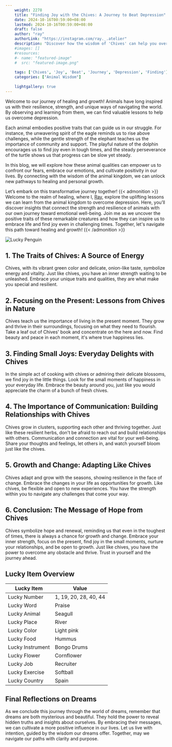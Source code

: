 ```yaml
---
    weight: 2278
    title: "Finding Joy with the Chives: A Journey to Beat Depression"  # Assuming 'title' column exists
    date: 2024-10-16T00:59:00+08:00
    lastmod: 2024-10-16T00:59:00+08:00
    draft: false
    author: "ray"
    authorLink: "https://instagram.com/ray._.atelier"
    description: "Discover how the wisdom of 'Chives' can help you overcome depression and find joy in your life journey."
    #images: []
    #resources:
    #- name: "featured-image"
    #  src: "featured-image.png"
    
    tags: ['Chives', 'Joy', 'Beat', 'Journey', 'Depression', 'Finding']
    categories: ["Animal Wisdom"]
    
    lightgallery: true
---
```

    
Welcome to our journey of healing and growth! Animals have long inspired us with their resilience, strength, and unique ways of navigating the world. By observing and learning from them, we can find valuable lessons to help us overcome depression.

Each animal embodies positive traits that can guide us in our struggle. For instance, the unwavering spirit of the eagle reminds us to rise above challenges, while the gentle strength of the elephant teaches us the importance of community and support. The playful nature of the dolphin encourages us to find joy even in tough times, and the steady perseverance of the turtle shows us that progress can be slow yet steady.

In this blog, we will explore how these animal qualities can empower us to confront our fears, embrace our emotions, and cultivate positivity in our lives. By connecting with the wisdom of the animal kingdom, we can unlock new pathways to healing and personal growth.

Let’s embark on this transformative journey together!
{{< admonition >}}
Welcome to the realm of healing, where I, [Ray](https://instagram.com/ray._.atelier), explore the uplifting lessons we can learn from the animal kingdom to overcome depression. Here, you’ll discover insights that connect the strength and resilience of animals with our own journey toward emotional well-being. Join me as we uncover the positive traits of these remarkable creatures and how they can inspire us to embrace life and find joy even in challenging times. Together, let's navigate this path toward healing and growth!
{{< /admonition >}}

![Lucky Penguin](https://cdn.pixabay.com/photo/2024/09/07/02/34/penguins-9028827_1280.jpg "Lucky Penguin")

## 1. The Traits of Chives: A Source of Energy
Chives, with its vibrant green color and delicate, onion-like taste, symbolize energy and vitality. Just like chives, you have an inner strength waiting to be unleashed. Embrace your unique traits and qualities, they are what make you special and resilient.

## 2. Focusing on the Present: Lessons from Chives in Nature
Chives teach us the importance of living in the present moment. They grow and thrive in their surroundings, focusing on what they need to flourish. Take a leaf out of Chives' book and concentrate on the here and now. Find beauty and peace in each moment, it's where true happiness lies.

## 3. Finding Small Joys: Everyday Delights with Chives
In the simple act of cooking with chives or admiring their delicate blossoms, we find joy in the little things. Look for the small moments of happiness in your everyday life. Embrace the beauty around you, just like you would appreciate the charm of a bunch of fresh chives.

## 4. The Importance of Communication: Building Relationships with Chives
Chives grow in clusters, supporting each other and thriving together. Just like these resilient herbs, don't be afraid to reach out and build relationships with others. Communication and connection are vital for your well-being. Share your thoughts and feelings, let others in, and watch yourself bloom just like the chives.

## 5. Growth and Change: Adapting Like Chives
Chives adapt and grow with the seasons, showing resilience in the face of change. Embrace the changes in your life as opportunities for growth. Like chives, be flexible and open to new experiences. You have the strength within you to navigate any challenges that come your way.

## 6. Conclusion: The Message of Hope from Chives
Chives symbolize hope and renewal, reminding us that even in the toughest of times, there is always a chance for growth and change. Embrace your inner strength, focus on the present, find joy in the small moments, nurture your relationships, and be open to growth. Just like chives, you have the power to overcome any obstacle and thrive. Trust in yourself and the journey ahead.


## Lucky Item Overview
| Lucky Item          | Value              |
|---------------|--------------------|
| Lucky Number        | 1, 19, 20, 28, 40, 44  |
| Lucky Word          | Praise |
| Lucky Animal        | Seagull |
| Lucky Place         | River     |
| Lucky Color         | Light pink     |
| Lucky Food          | Hummus      |
| Lucky Instrument    | Bongo Drums |
| Lucky Flower        | Cornflower    |
| Lucky Job           | Recruiter       |
| Lucky Exercise      | Softball  |
| Lucky Country       | Spain    |


##  Final Reflections on Dreams

As we conclude this journey through the world of dreams, remember that dreams are both mysterious and beautiful. They hold the power to reveal hidden truths and insights about ourselves. By embracing their messages, we can cultivate a more positive influence in our lives. Let us live with intention, guided by the wisdom our dreams offer. Together, may we navigate our paths with clarity and purpose.
